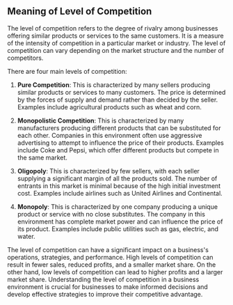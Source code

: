 ## Meaning of Level of Competition

The level of competition refers to the degree of rivalry among businesses offering similar products or services to the same customers. It is a measure of the intensity of competition in a particular market or industry. The level of competition can vary depending on the market structure and the number of competitors.

There are four main levels of competition:

1. **Pure Competition**: This is characterized by many sellers producing similar products or services to many customers. The price is determined by the forces of supply and demand rather than decided by the seller. Examples include agricultural products such as wheat and corn.

2. **Monopolistic Competition**: This is characterized by many manufacturers producing different products that can be substituted for each other. Companies in this environment often use aggressive advertising to attempt to influence the price of their products. Examples include Coke and Pepsi, which offer different products but compete in the same market.

3. **Oligopoly**: This is characterized by few sellers, with each seller supplying a significant margin of all the products sold. The number of entrants in this market is minimal because of the high initial investment cost. Examples include airlines such as United Airlines and Continental.

4. **Monopoly**: This is characterized by one company producing a unique product or service with no close substitutes. The company in this environment has complete market power and can influence the price of its product. Examples include public utilities such as gas, electric, and water.

The level of competition can have a significant impact on a business's operations, strategies, and performance. High levels of competition can result in fewer sales, reduced profits, and a smaller market share. On the other hand, low levels of competition can lead to higher profits and a larger market share. Understanding the level of competition in a business environment is crucial for businesses to make informed decisions and develop effective strategies to improve their competitive advantage.
